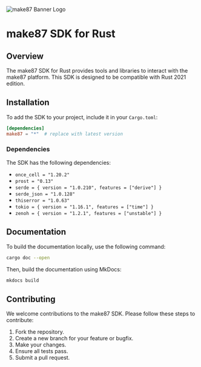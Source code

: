 ![make87 Banner Logo](https://make87-files.nyc3.digitaloceanspaces.com/assets/branding/logo/make87_ME_1d_cv_cropped.svg)
# make87 SDK for Rust

## Overview

The make87 SDK for Rust provides tools and libraries to interact with the make87 platform. This SDK is designed to be compatible with Rust 2021 edition.

## Installation

To add the SDK to your project, include it in your `Cargo.toml`:

```toml
[dependencies]
make87 = "*"  # replace with latest version
```

### Dependencies

The SDK has the following dependencies:

- `once_cell = "1.20.2"`
- `prost = "0.13"`
- `serde = { version = "1.0.210", features = ["derive"] }`
- `serde_json = "1.0.128"`
- `thiserror = "1.0.63"`
- `tokio = { version = "1.16.1", features = ["time"] }`
- `zenoh = { version = "1.2.1", features = ["unstable"] }`

## Documentation
To build the documentation locally, use the following command:
```bash
cargo doc --open
```

Then, build the documentation using MkDocs:

```bash
mkdocs build
```

## Contributing

We welcome contributions to the make87 SDK. Please follow these steps to contribute:

1. Fork the repository.
2. Create a new branch for your feature or bugfix.
3. Make your changes.
4. Ensure all tests pass.
5. Submit a pull request.
